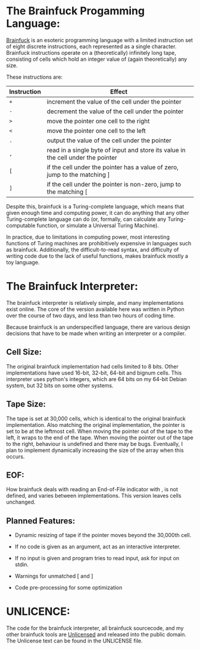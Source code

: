 # The Brainfuck Progamming Language:

[Brainfuck](en.wikipedia.org/wiki/Brainfuck) is an esoteric
programming language with a limited instruction set of eight discrete
instructions, each represented as a single character.  Brainfuck
instructions operate on a (theoretically) infinitely long tape,
consisting of cells which hold an integer value of (again
theoretically) any size.

These instructions are:

|Instruction | Effect|
|------------|-------|
|`+`         | increment the value of the cell under the pointer|
|`-`         | decrement the value of the cell under the pointer|
|`>`         | move the pointer one cell to the right|
|`<`         | move the pointer one cell to the left|
|`.`         | output the value of the cell under the pointer|
|`,`         | read in a single byte of input and store its value in the cell under the pointer|
|`[`         | if the cell under the pointer has a value of zero, jump to the matching ]|
|`]`         | if the cell under the pointer is non-zero, jump to the matching [|

Despite this, brainfuck is a Turing-complete language, which means that given
enough time and computing power, it can do anything that any other
Turing-complete language can do (or, formally, can calculate any
Turing-computable function, or simulate a Universal Turing Machine).

In practice, due to limitations in computing power, most interesting
functions of Turing machines are prohibitively expensive in languages
such as brainfuck.  Additionally, the difficult-to-read syntax, and
difficulty of writing code due to the lack of useful functions, makes
brainfuck mostly a toy language.

# The Brainfuck Interpreter:

The brainfuck interpreter is relatively simple, and many
implementations exist online.  The core of the version available here
was written in Python over the course of two days, and less than two
hours of coding time.

Because brainfuck is an underspecified language, there are various
design decisions that have to be made when writing an interpreter or a
compiler.

## Cell Size:

The original brainfuck implementation had cells limited to 8 bits.
Other implementations have used 16-bit, 32-bit, 64-bit and bignum
cells.  This interpreter uses python's integers, which are 64 bits on
my 64-bit Debian system, but 32 bits on some other systems.

## Tape Size:

The tape is set at 30,000 cells, which is identical to the original
brainfuck implementation.  Also matching the original implementation,
the pointer is set to be at the leftmost cell.  When moving the
pointer out of the tape to the left, it wraps to the end of the tape.
When moving the pointer out of the tape to the right, behaviour is
undefined and there may be bugs.  Eventually, I plan to implement
dynamically increasing the size of the array when this occurs.

## EOF:

How brainfuck deals with reading an End-of-File indicator with , is
not defined, and varies between implementations.  This version leaves
cells unchanged.

## Planned Features:

* Dynamic resizing of tape if the pointer moves beyond the 30,000th
  cell.

* If no code is given as an argument, act as an interactive
  interpreter.

* If no input is given and program tries to read input, ask for input
  on stdin.

* Warnings for unmatched [ and ]

* Code pre-processing for some optimization

# UNLICENCE:

The code for the brainfuck interpreter, all brainfuck sourcecode, and
my other brainfuck tools are [Unlicensed](unlicense.org) and released
into the public domain.  The Unlicense text can be found in the
UNLICENSE file.
